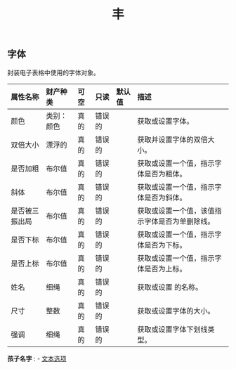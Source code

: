 ﻿---
title: 丰
second_title: Aspose.Cells Cloud Documen
type: docs
url: /zh/specification/model/font/
description: Aspose.Cells 云模型规范：字体。轻松处理 Excel 和其他电子表格文档，具有打开、生成、编辑、拆分、合并、比较和转换等功能
kwords: Excel, Office, 电子表格, Cloud REST API, 字体
weight: 50
---
## **字体**

封装电子表格中使用的字体对象。

|属性名称|财产种类|可空|只读|默认值|描述|
|:- |:- |:- |:- |:- |:- |
|颜色|类别：颜色|真的|错误的||获取或设置字体。|
|双倍大小|漂浮的|真的|错误的||获取并设置字体的双倍大小。|
|是否加粗|布尔值|真的|错误的||获取或设置一个值，指示字体是否为粗体。|
|斜体|布尔值|真的|错误的||获取或设置一个值，指示字体是否为斜体。|
|是否被三振出局|布尔值|真的|错误的||获取或设置一个值，该值指示字体是否为单删除线。|
|是否下标|布尔值|真的|错误的||获取或设置一个值，指示字体是否为下标。|
|是否上标|布尔值|真的|错误的||获取或设置一个值，指示字体是否为上标。|
|姓名|细绳|真的|错误的||获取或设置 的名称。|
|尺寸|整数|真的|错误的||获取或设置字体的大小。|
|强调|细绳|真的|错误的||获取或设置字体下划线类型。|

**孩子名字** : 
	-  [文本选项](textoptions) 

